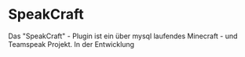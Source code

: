 # SpeakCraft
Das "SpeakCraft" - Plugin ist ein über mysql laufendes Minecraft - und Teamspeak Projekt.
In der Entwicklung
